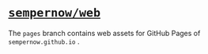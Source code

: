# [`sempernow/web`](https://github.com/sempernow/web/tree/pages "'pages' branch")

The `pages` branch contains web assets for GitHub Pages of `sempernow.github.io` .


